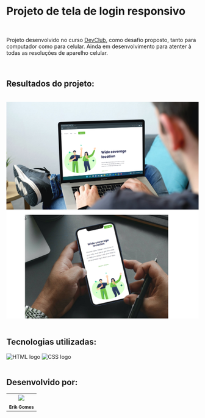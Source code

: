 # Projeto de tela de login responsivo
<br>
<p>Projeto desenvolvido no curso <a href="https://rodolfomori.com.br/devclub/">DevClub</a>, como desafio proposto, tanto para computador como para celular. Ainda em desenvolvimento para atenter à todas as resoluções de aparelho celular.</p>
<br>
<h2>Resultados do projeto:</h2>
<br>
<img src="https://github.com/gGtEriKk/New-challenge-CSS-pt.1/blob/master/assets/print-projeto-PC.png?raw=true" alt="imagem do projeto no computador" width: 100px; height: 100px; display: inline;>
<img src="https://github.com/gGtEriKk/New-challenge-CSS-pt.1/blob/master/assets/print-projeto-celular.png?raw=true" alt="imagem de projeto no celular" width: 100px; height: 100px display: inline;>
<br>
<br>
<h2>Tecnologias utilizadas:</h2>

<img src="https://img.shields.io/badge/HTML5-E34F26?style=for-the-badge&logo=html5&logoColor=white" alt="HTML logo">
<img src="https://img.shields.io/badge/CSS3-1572B6?style=for-the-badge&logo=css3&logoColor=white" alt="CSS logo">
<br>
<br>
<h2>Desenvolvido por:</h2>
<table>
  <tr>
    <td align="center">
      <a href="https://github.com/gGtEriKk">
        <img src="https://avatars.githubusercontent.com/u/101311661?s=400&u=83c97e5f2223f7889db3e8d58e5c6ab6d43593d7&v=4" width=100px;><br>
          <sub>
            <b>Erik Gomes</b>
          </sub>
      </a>
</table>
